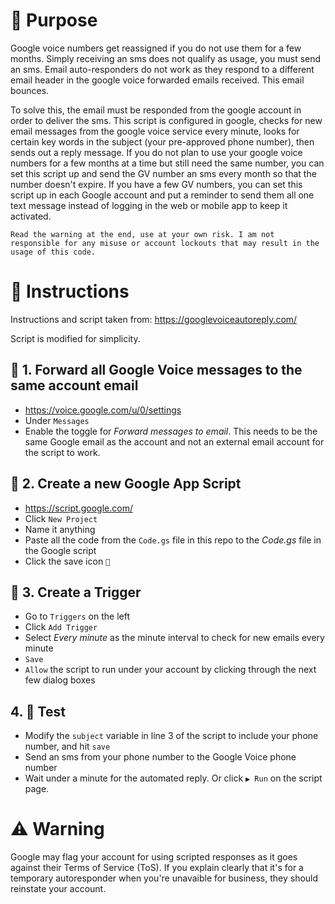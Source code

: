 # 🎯 Purpose
Google voice numbers get reassigned if you do not use them for a few months. Simply receiving an sms does not qualify as usage, you must send an sms. Email auto-responders do not work as they respond to a different email header in the google voice forwarded emails received. This email bounces. 

To solve this, the email must be responded from the google account in order to deliver the sms. This script is configured in google, checks for new email messages from the google voice service every minute, looks for certain key words in the subject (your pre-approved phone number), then sends out a reply message. If you do not plan to use your google voice numbers for a few months at a time but still need the same number, you can set this script up and send the GV number an sms every month so that the number doesn't expire. If you have a few GV numbers, you can set this script up in each Google account and put a reminder to send them all one text message instead of logging in the web or mobile app to keep it activated.

```
Read the warning at the end, use at your own risk. I am not responsible for any misuse or account lockouts that may result in the usage of this code.
```
# 📝 Instructions

Instructions and script taken from: https://googlevoiceautoreply.com/

Script is modified for simplicity.

## 📧 1. Forward all Google Voice messages to the same account email
- https://voice.google.com/u/0/settings
- Under `Messages`
- Enable the toggle for *Forward messages to email*. This needs to be the same Google email as the account and not an external email account for the script to work.

## 📃 2. Create a new Google App Script
- https://script.google.com/
- Click `New Project`
- Name it anything
- Paste all the code from the `Code.gs` file in this repo to the *Code.gs* file in the Google script
- Click the save icon `💾`

## 🏁 3. Create a Trigger 
- Go to `Triggers` on the left
- Click `Add Trigger`
- Select *Every minute* as the minute interval to check for new emails every minute
- `Save`
- `Allow` the script to run under your account by clicking through the next few dialog boxes

## 4. 🧪 Test
- Modify the `subject` variable in line 3 of the script to include your phone number, and hit `save`
- Send an sms from your phone number to the Google Voice phone number
- Wait under a minute for the automated reply. Or click `▶️ Run` on the script page.


# ⚠️ Warning
Google may flag your account for using scripted responses as it goes against their Terms of Service (ToS). If you explain clearly that it's for a temporary autoresponder when you're unavaible for business, they should reinstate your account.

